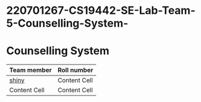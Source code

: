 # 220701267-CS19442-SE-Lab-Team-5-Counselling-System-
# Counselling System
| Team member  | Roll number |
| ------------- | ------------- |
| [shiny](https://github.com/Shiny1711/CS19442-SE-LAB-Team-5---Counselling-System-)  | Content Cell  |
| Content Cell  | Content Cell  |
